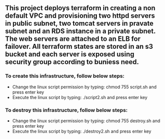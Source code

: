 ## This project deploys terraform in creating a non default VPC and provisioning two httpd servers in public subnet, two tomcat servers in pravate subnet and an RDS instance in a private subnet. The web servers are attached to an ELB for failover. All terraform states are stored in an s3 bucket and each server is exposed using security group according to buniess need.

### To create this infrastructure, follow below steps:
 * Change the linux script permission by typing: chmod 755 script.sh and press enter key
 * Execute the linux script by typing: ./script2.sh and press enter key 

### To destroy this infrastructure, follow below steps:
 * Change the linux script permission by typing: chmod 755 destroy.sh and press enter key
 * Execute the linux script by typing: ./destroy2.sh and press enter key 
